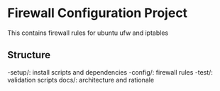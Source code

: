 # Firewall Configuration Project 
This contains firewall rules for ubuntu ufw and iptables
## Structure
-setup/: install scripts and dependencies
-config/: firewall rules
-test/: validation scripts
docs/: architecture and rationale

